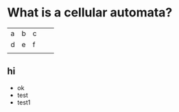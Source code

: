 # What is a cellular automata?
|   |   |   |   |   |
|---|---|---|---|---|
| a | b | c |   |   |
| d | e | f |   |   |
|   |   |   |   |   |
## hi

- ok
- test
- test1
